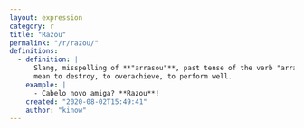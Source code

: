 ```yaml
---
layout: expression
category: r
title: "Razou"
permalink: "/r/razou/"
definitions:
  - definition: |
      Slang, misspelling of **"arrasou"**, past tense of the verb "arrasar", which can
      mean to destroy, to overachieve, to perform well.
    example: |
      - Cabelo novo amiga? **Razou**!
    created: "2020-08-02T15:49:41"
    author: "kinow"
---
```

